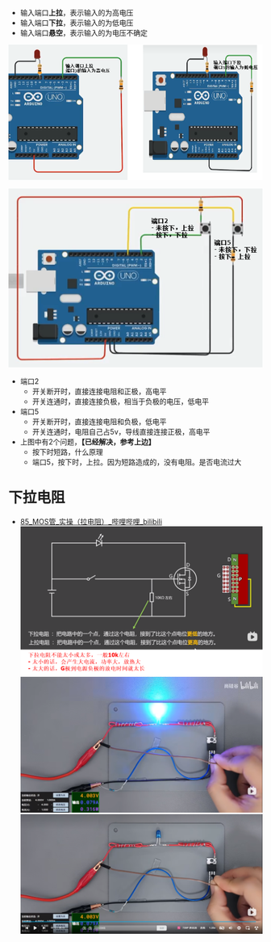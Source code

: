 - 输入端口**上拉**，表示输入的为高电压
- 输入端口**下拉**，表示输入的为低电压
- 输入端口**悬空**，表示输入的为电压不确定

![](../photo/Pasted%20image%2020221118180957.png)

![](../photo/Pasted%20image%2020221118182825.png)
- 端口2
	- 开关断开时，直接连接电阻和正极，高电平
	- 开关连通时，直接连接负极，相当于负极的电压，低电平
- 端口5
	- 开关断开时，直接连接电阻和负极，低电平
	- 开关连通时，电阻自己占5v，导线直接连接正极，高电平
- 上图中有2个问题，**【已经解决，参考上边】**
	- 按下时短路，什么原理
	- 端口5，按下时，上拉。因为短路造成的，没有电阻。是否电流过大

# 下拉电阻
- [85_MOS管_实操（拉电阻）_哔哩哔哩_bilibili](https://www.bilibili.com/video/BV1ho9vYFE7b?spm_id_from=333.788.player.switch&vd_source=dbf6bcb88ffa406224b1704eac3c988e&p=85)
![](../photo/Pasted%20image%2020250728184246.png)
![](../photo/Pasted%20image%2020250728184301.png)
![](../photo/Pasted%20image%2020250728184355.png)

